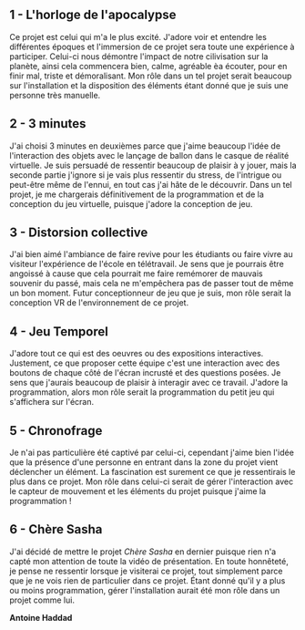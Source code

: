 ## 1 - L'horloge de l'apocalypse
Ce projet est celui qui m'a le plus excité. J'adore voir et entendre les différentes époques et l'immersion de ce projet sera toute une expérience à participer. Celui-ci nous démontre l'impact de notre cilivisation sur la planète, ainsi cela commencera bien, calme, agréable èa écouter, pour en finir mal, triste et démoralisant. Mon rôle dans un tel projet serait beaucoup sur l'installation et la disposition des éléments étant donné que je suis une personne très manuelle.
## 2 - 3 minutes
J'ai choisi 3 minutes en deuxièmes parce que j'aime beaucoup l'idée de l'interaction des objets avec le lançage de ballon dans le casque de réalité virtuelle. Je suis persuadé de ressentir beaucoup de plaisir à y jouer, mais la seconde partie j'ignore si je vais plus ressentir du stress, de l'intrigue ou peut-être même de l'ennui, en tout cas j'ai hâte de le découvrir. Dans un tel projet, je me chargerais définitivement de la programmation et de la conception du jeu virtuelle, puisque j'adore la conception de jeu.
## 3 - Distorsion collective
J'ai bien aimé l'ambiance de faire revive pour les étudiants ou faire vivre au visiteur l'expérience de l'école en télétravail. Je sens que je pourrais être angoissé à cause que cela pourrait me faire remémorer de mauvais souvenir du passé, mais cela ne m'empêchera pas de passer tout de même un bon moment. Futur conceptionneur de jeu que je suis, mon rôle serait la conception VR de l'environnement de ce projet.
## 4 - Jeu Temporel
J'adore tout ce qui est des oeuvres ou des expositions interactives. Justement, ce que proposer cette équipe c'est une interaction avec des boutons de chaque côté de l'écran incrusté et des questions posées. Je sens que j'aurais beaucoup de plaisir à interagir avec ce travail. J'adore la programmation, alors mon rôle serait la programmation du petit jeu qui s'affichera sur l'écran.
## 5 - Chronofrage
Je n'ai pas particulière été captivé par celui-ci, cependant j'aime bien l'idée que la présence d'une personne en entrant dans la zone du projet vient déclencher un élément. La fascination est surement ce que je ressentirais le plus dans ce projet. Mon rôle dans celui-ci serait de gérer l'interaction avec le capteur de mouvement et les éléments du projet puisque j'aime la programmation !
## 6 - Chère Sasha
J'ai décidé de mettre le projet *Chère Sasha* en dernier puisque rien n'a capté mon attention de toute la vidéo de présentation. En toute honnêteté, je pense ne ressentir lorsque je visiterai ce projet, tout simplement parce que je ne vois rien de particulier dans ce projet. Étant donné qu'il y a plus ou moins programmation, gérer l'installation aurait été mon rôle dans un projet comme lui.



**Antoine Haddad**
